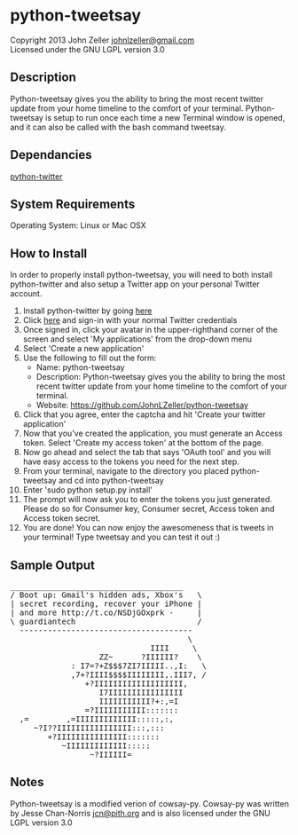 python-tweetsay
===============
Copyright 2013 John Zeller <johnlzeller@gmail.com><br>
Licensed under the GNU LGPL version 3.0

Description
-----------
Python-tweetsay gives you the ability to bring the most recent twitter update from your home timeline to the comfort of your terminal. Python-tweetsay is setup to run once each time a new Terminal window is opened, and it can also be called with the bash command tweetsay.

Dependancies
------------
[python-twitter](http://code.google.com/p/python-twitter/)

System Requirements
-------------------
Operating System: Linux or Mac OSX

How to Install
--------------
In order to properly install python-tweetsay, you will need to both install python-twitter and also setup a Twitter app on your personal Twitter account.

1. Install python-twitter by going [here](http://code.google.com/p/python-twitter/)
2. Click [here](https://dev.twitter.com/user/login?destination=home) and sign-in with your normal Twitter credentials
3. Once signed in, click your avatar in the upper-righthand corner of the screen and select 'My applications' from the drop-down menu
4. Select 'Create a new application'
5. Use the following to fill out the form:
	* Name: python-tweetsay
	* Description: Python-tweetsay gives you the ability to bring the most recent twitter update from your home timeline to the comfort of your terminal.
	* Website: https://github.com/JohnLZeller/python-tweetsay
6. Click that you agree, enter the captcha and hit 'Create your twitter application'
7. Now that you've created the application, you must generate an Access token. Select 'Create my access token' at the bottom of the page.
8. Now go ahead and select the tab that says 'OAuth tool' and you will have easy access to the tokens you need for the next step.
9. From your terminal, navigate to the directory you placed python-tweetsay and cd into python-tweetsay
10. Enter 'sudo python setup.py install'
11. The prompt will now ask you to enter the tokens you just generated. Please do so for Consumer key, Consumer secret, Access token and Access token secret.
12. You are done! You can now enjoy the awesomeness that is tweets in your terminal! Type tweetsay and you can test it out :)

Sample Output
-------------
<pre>
_____________________________________
/ Boot up: Gmail's hidden ads, Xbox's   \
| secret recording, recover your iPhone |
| and more http://t.co/NSDjGOxprk -     |
\ guardiantech                          /
  -------------------------------------
                                      \
                              IIII     \
                   ZZ~      ?IIIIII?    \
             : I7=?+Z$$$7ZI7IIIII..,I:   \
             ,7+?IIII$$$$IIIIIIII,.III7, /
                +?IIIIIIIIIIIIIIIIIII,
                   I7IIIIIIIIIIIIIIII
                   IIIIIIIIIII?+:,=I
                =?IIIIIIIIIII:::::::
  ,=        ,=IIIIIIIIIIIII:::::,:,
     ~?I??IIIIIIIIIIIIIIII:::,:::
        +?IIIIIIIIIIIIIII:::::::
           ~IIIIIIIIIIIII:::::
                 ~?IIIIII=
</pre>

Notes
-----
Python-tweetsay is a modified verion of cowsay-py. Cowsay-py was written by Jesse Chan-Norris <jcn@pith.org> and is also licensed under the GNU LGPL version 3.0
